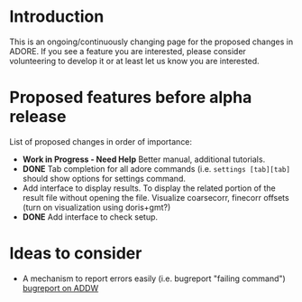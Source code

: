 # Introduction #

This is an ongoing/continuously changing page for the proposed changes in ADORE. If you see a feature you are interested, please consider volunteering to develop it or at least let us know you are interested.

# Proposed features before alpha release #

List of proposed changes in order of importance:
  * **Work in Progress - Need Help** Better manual, additional tutorials.
  * **DONE** Tab completion for all adore commands (i.e. `settings [tab][tab]` should show options for settings command.
  * Add interface to display results. To display the related portion of the result file without opening the file. Visualize coarsecorr, finecorr offsets (turn on visualization using doris+gmt?)
  * **DONE** Add interface to check setup.

# Ideas to consider #
  * A mechanism to report errors easily (i.e. bugreport "failing command") [bugreport on ADDW](http://dl.dropbox.com/u/18918772/adore-wiki/index.html#bugreport)